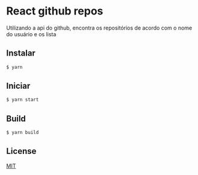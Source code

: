 # React github repos

Utilizando a api do github, encontra os repositórios de acordo com o nome do usuário e os lista

## Instalar

```bash
$ yarn
```

## Iniciar

```bash
$ yarn start
```

## Build

```bash
$ yarn build
```

## License

[MIT](https://api.github.com/licenses/mit)

